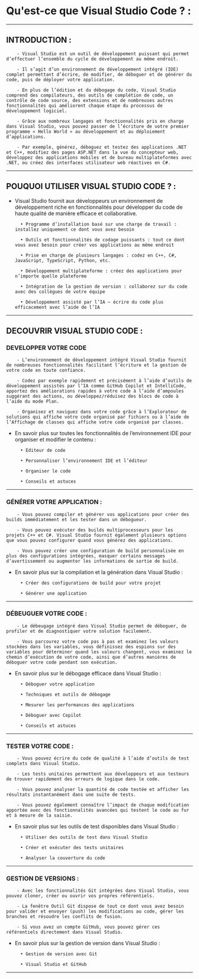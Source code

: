 # **Qu'est-ce que Visual Studio Code ? :**
---

## **INTRODUCTION :**


        - Visual Studio est un outil de développement puissant qui permet d’effectuer l’ensemble du cycle de développement au même endroit. 

        - Il s’agit d’un environnement de développement intégré (IDE) complet permettant d’écrire, de modifier, de déboguer et de générer du code, puis de déployer votre application. 

        - En plus de l’édition et du débogage du code, Visual Studio comprend des compilateurs, des outils de complétion de code, un contrôle de code source, des extensions et de nombreuses autres fonctionnalités qui améliorent chaque étape du processus de développement logiciel.

        - Grâce aux nombreux langages et fonctionnalités pris en charge dans Visual Studio, vous pouvez passer de l’écriture de votre premier programme « Hello World » au développement et au déploiement d’applications. 

        - Par exemple, générez, déboguez et testez des applications .NET et C++, modifiez des pages ASP.NET dans la vue du concepteur web, développez des applications mobiles et de bureau multiplateformes avec .NET, ou créez des interfaces utilisateur web réactives en C#.
---

## **POUQUOI UTILISER VISUAL STUDIO CODE ? :**


* Visual Studio fournit aux développeurs un environnement de développement riche en fonctionnalités pour développer du code de haute qualité de manière efficace et collaborative.


        • Programme d’installation basé sur une charge de travail : installez uniquement ce dont vous avez besoin

        • Outils et fonctionnalités de codage puissants : tout ce dont vous avez besoin pour créer vos applications au même endroit

        • Prise en charge de plusieurs langages : codez en C++, C#, JavaScript, TypeScript, Python, etc.

        • Développement multiplateforme : créez des applications pour n’importe quelle plateforme

        • Intégration de la gestion de version : collaborez sur du code avec des collègues de votre équipe

        • Développement assisté par l’IA – écrire du code plus efficacement avec l’aide de l’IA
---

## **DECOUVRIR VISUAL STUDIO CODE :**

### **DEVELOPPER VOTRE CODE**

        - L’environnement de développement intégré Visual Studio fournit de nombreuses fonctionnalités facilitant l’écriture et la gestion de votre code en toute confiance. 

        - Codez par exemple rapidement et précisément à l’aide d’outils de développement assistés par l’IA comme GitHub Copilot et IntelliCode, apportez des améliorations rapides à votre code à l’aide d’ampoules suggérant des actions, ou développez/réduisez des blocs de code à l’aide du mode Plan. 

        - Organisez et naviguez dans votre code grâce à l’Explorateur de solutions qui affiche votre code organisé par fichiers ou à l’aide de l’Affichage de classes qui affiche votre code organisé par classes.


* En savoir plus sur toutes les fonctionnalités de l’environnement IDE pour organiser et modifier le contenu :

    
        • Éditeur de code

        • Personnaliser l’environnement IDE et l’éditeur

        • Organiser le code

        • Conseils et astuces
---

### **GÉNÉRER VOTRE APPLICATION :**

        - Vous pouvez compiler et générer vos applications pour créer des builds immédiatement et les tester dans un débogueur.

        - Vous pouvez exécuter des builds multiprocesseurs pour les projets C++ et C#. Visual Studio fournit également plusieurs options que vous pouvez configurer quand vous générez des applications. 

        - Vous pouvez créer une configuration de build personnalisée en plus des configurations intégrées, masquer certains messages d’avertissement ou augmenter les informations de sortie de build.


* En savoir plus sur la compilation et la génération dans Visual Studio :


        • Créer des configurations de build pour votre projet

        • Générer une application
---

### **DÉBEUGUER VOTRE CODE :**

        - Le débeugage intégré dans Visual Studio permet de déboguer, de profiler et de diagnostiquer votre solution facilement. 

        - Vous parcourez votre code pas à pas et examinez les valeurs stockées dans les variables, vous définissez des espions sur des variables pour déterminer quand les valeurs changent, vous examinez le chemin d’exécution de votre code, ainsi que d’autres manières de déboguer votre code pendant son exécution.


* En savoir plus sur le débogage efficace dans Visual Studio :


        • Déboguer votre application

        • Techniques et outils de débogage

        • Mesurer les performances des applications

        • Déboguer avec Copilot

        • Conseils et astuces
---

### **TESTER VOTRE CODE :**

        - Vous pouvez écrire du code de qualité à l’aide d’outils de test complets dans Visual Studio.

        - Les tests unitaires permettent aux développeurs et aux testeurs de trouver rapidement des erreurs de logique dans le code. 

        - Vous pouvez analyser la quantité de code testée et afficher les résultats instantanément dans une suite de tests. 

        - Vous pouvez également connaître l’impact de chaque modification apportée avec des fonctionnalités avancées qui testent le code au fur et à mesure de la saisie.


* En savoir plus sur les outils de test disponibles dans Visual Studio :


        • Utiliser des outils de test dans Visual Studio

        • Créer et exécuter des tests unitaires 

        • Analyser la couverture du code
---

### **GESTION DE VERSIONS :**

        - Avec les fonctionnalités Git intégrées dans Visual Studio, vous pouvez cloner, créer ou ouvrir vos propres référentiels. 

        - La fenêtre Outil Git dispose de tout ce dont vous avez besoin pour valider et envoyer (push) les modifications au code, gérer les branches et résoudre les conflits de fusion. 

        - Si vous avez un compte GitHub, vous pouvez gérer ces référentiels directement dans Visual Studio.


* En savoir plus sur la gestion de version dans Visual Studio :


        • Gestion de version avec Git

        • Visual Studio et GitHub
---